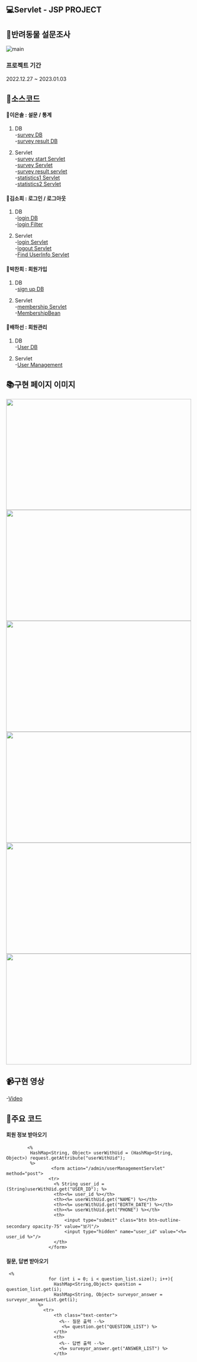 ## 💻Servlet - JSP PROJECT

## 🦔반려동물 설문조사

![main](https://user-images.githubusercontent.com/111327647/210258146-be9a9ab9-73ae-4520-a6ee-90a54867c255.png)


### 프로젝트 기간

2022.12.27 ~ 2023.01.03

## 🔌소스코드

#### 📗이은솔 : 설문 / 통계

1. DB  
   -[survey DB](https://github.com/sol1230/final_mango/blob/master/src/main/java/com/mango/final_mango/dao/SurveyWithDB.java)  
   -[survey result DB](https://github.com/sol1230/final_mango/blob/master/src/main/java/com/mango/final_mango/dao/SurveyResultWithDB.java)

2. Servlet  
   -[survey start Servlet](https://github.com/sol1230/final_mango/blob/master/src/main/java/com/mango/final_mango/servlets/SurveyStart.java)  
   -[survey Servlet](https://github.com/sol1230/final_mango/blob/master/src/main/java/com/mango/final_mango/servlets/SurveyServlets.java)  
   -[survey result servlet](https://github.com/sol1230/final_mango/blob/master/src/main/java/com/mango/final_mango/servlets/SurveyServlets.java)  
   -[statistics1 Servlet](https://github.com/sol1230/final_mango/blob/master/src/main/java/com/mango/final_mango/servlets/Statistics1Servlet.java)  
   -[statistics2 Servlet](https://github.com/sol1230/final_mango/blob/master/src/main/java/com/mango/final_mango/servlets/Statistics2Servlet.java)

#### 📘김소희 : 로그인 / 로그아웃

1. DB  
   -[login DB](https://github.com/sol1230/final_mango/blob/master/src/main/java/com/mango/final_mango/dao/LoginWithDB.java)  
   -[login Filter](https://github.com/sol1230/final_mango/blob/master/src/main/java/com/mango/final_mango/filter/LoginFilter.java)

2. Servlet  
   -[login Servlet](https://github.com/sol1230/final_mango/blob/master/src/main/java/com/mango/final_mango/servlets/LoginServlets.java)  
   -[logout Servlet](https://github.com/sol1230/final_mango/blob/master/src/main/java/com/mango/final_mango/servlets/LogoutServlets.java)  
   -[Find UserInfo Servlet](https://github.com/sol1230/final_mango/blob/master/src/main/java/com/mango/final_mango/servlets/FindUserInfoServlets.java)

#### 📙박찬희 : 회원가입

1. DB  
   -[sign up DB](https://github.com/sol1230/final_mango/blob/master/src/main/java/com/mango/final_mango/dao/SignUpDB.java)

2. Servlet  
   -[membership Servlet](https://github.com/sol1230/final_mango/blob/master/src/main/java/com/mango/final_mango/servlets/Membership_test/MembershipServlet.java)  
   -[MembershipBean](https://github.com/sol1230/final_mango/blob/master/src/main/java/com/mango/final_mango/servlets/Membership_test/MembershipBean.java)

#### 📕배하선 : 회원관리

1. DB  
   -[User DB](https://github.com/sol1230/final_mango/blob/master/src/main/java/com/mango/final_mango/dao/UserWithDB.java)

2. Servlet  
   -[User Management](https://github.com/sol1230/final_mango/blob/master/src/main/java/com/mango/final_mango/servlets/UserManagement.java)

## 📚구현 페이지 이미지
<div>
<img src="https://user-images.githubusercontent.com/111327647/210258539-128494f0-f0b1-48c6-9ba1-e15a36ea9ee7.png" width="500" height="300">
<img src="https://user-images.githubusercontent.com/111327647/210258637-11e48e49-2f51-4e70-9a22-55222dfd270c.png" width="500" height="300">
<img src="https://user-images.githubusercontent.com/111327647/210260703-122848a3-984c-4093-a895-cb0fb9e5f23c.png" width="500" height="300">
<img src="https://user-images.githubusercontent.com/111327647/210258790-7eb09714-6c7a-4511-ab17-ab01ec7d67f9.png" width="500" height="300">
<img src="https://user-images.githubusercontent.com/111327647/210259345-9d9a1ff3-f140-434b-b1ae-444e73393f51.png" width="500" height="300">
<img src="https://user-images.githubusercontent.com/111327647/210259459-d530a1fe-a4e3-4abc-887f-915d27b897e3.png" width="500" height="300">
</div>


## 📹구현 영상

-[Video](https://youtu.be/bIDMNy5KAWk)

## 🔋주요 코드
#### 회원 정보 받아오기

```
        <% 
         HashMap<String, Object> userWithUid = (HashMap<String, Object>) request.getAttribute("userWithUid");
         %>
                 <form action="/admin/userManagementServlet" method="post">
                <tr>
                  <% String user_id = (String)userWithUid.get("USER_ID"); %>
                  <th><%= user_id %></th>
                  <th><%= userWithUid.get("NAME") %></th>
                  <th><%= userWithUid.get("BIRTH_DATE") %></th>
                  <th><%= userWithUid.get("PHONE") %></th>
                  <th>
                      <input type="submit" class="btn btn-outline-secondary opacity-75" value="보기"/>
                      <input type="hidden" name="user_id" value="<%= user_id %>"/>
                  </th>
                </form>
```

#### 질문, 답변 받아오기
````
 <% 
                for (int i = 0; i < question_list.size(); i++){ 
                  HashMap<String,Object> question = question_list.get(i);
                  HashMap<String, Object> surveyor_answer = surveyor_answerList.get(i);
            %>
              <tr>                  
                  <th class="text-center"> 
                    <%-- 질문 출력 --%>
                     <%= question.get("QUESTION_LIST") %> 
                  </th>
                  <th>
                    <%-- 답변 출력 --%>
                    <%= surveyor_answer.get("ANSWER_LIST") %>
                  </th>
 ````
